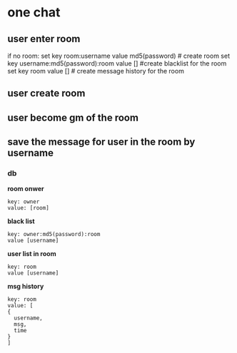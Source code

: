 # one chat

## user enter room
if no room:
  set key room:username value md5(password) # create room
  set key username:md5(password):room value [] #create blacklist for the room
  set key room value [] # create message history for the room

## user create room

## user become gm of the room

## save the message for user in the room by username


### db


**room onwer**

```
key: owner
value: [room]
```

**black list**

```
key: owner:md5(password):room
value [username]
```

**user list in room**
```
key: room
value [username]
```

**msg history**

```
key: room
value: [
{
  username,
  msg,
  time
}
]
```
